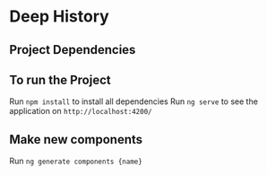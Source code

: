 # Deep History

## Project Dependencies

## To run the Project

Run `npm install` to install all dependencies
Run `ng serve` to see the application on `http://localhost:4200/`

## Make new components

Run `ng generate components {name}`
